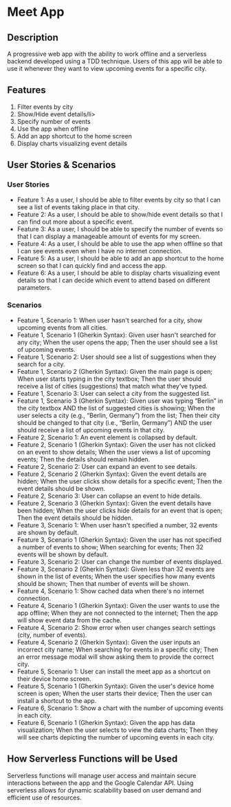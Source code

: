 <h1>Meet App</h1>

<h2>Description</h2>
A progressive web app with the ability to work offline and a serverless backend developed using a TDD technique. Users of this app will be able to use it whenever they want to view upcoming events for a specific city.

<h2>Features</h2>
<ol>
  <li>Filter events by city</li>
  <li>Show/Hide event details/li>
  <li>Specify number of events</li>
  <li>Use the app when offline</li>
  <li>Add an app shortcut to the home screen</li>
  <li>Display charts visualizing event details</li>
</ol>

<h2>User Stories & Scenarios</h2>
<h3>User Stories</h3>
<ul>
  <li>Feature 1: As a user, I should be able to filter events by city so that I can see a list of events taking place in that city.</li>
  <li>Feature 2: As a user, I should be able to show/hide event details so that I can find out more about a specific event.</li>
  <li>Feature 3: As a user, I should be able to specify the number of events so that I can display a manageable amount of events for my screen.</li>
  <li>Feature 4: As a user, I should be able to use the app when offline so that I can see events even when I have no internet connection.</li>
  <li>Feature 5: As a user, I should be able to add an app shortcut to the home screen so that I can quickly find and access the app.</li>
  <li>Feature 6: As a user, I should be able to display charts visualizing event details so that I can decide which event to attend based on different parameters.</li>
</ul>
<h3>Scenarios</h3>
<ul>
  <li>Feature 1, Scenario 1: When user hasn't searched for a city, show upcoming events from all cities.</li>
  <li>Feature 1, Scenario 1 (Gherkin Syntax): Given user hasn't searched for any city; When the user opens the app; Then the user should see a list of upcoming events.</li>
  <li>Feature 1, Scenario 2: User should see a list of suggestions when they search for a city.</li>
  <li>Feature 1, Scenario 2 (Gherkin Syntax): Given the main page is open; When user starts typing in the city textbox; Then the user should receive a list of cities (suggestions) that match what they’ve typed.</li>
  <li>Feature 1, Scenario 3: User can select a city from the suggested list.</li>
  <li>Feature 1, Scenario 3 (Gherkin Syntax): Given user was typing “Berlin” in the city textbox AND the list of suggested cities is showing; When the user selects a city (e.g., “Berlin, Germany”) from the list; Then their city should be changed to that city (i.e., “Berlin, Germany”) AND the user should receive a list of upcoming events in that city.</li>
  <li>Feature 2, Scenario 1: An event element is collapsed by default.</li>
  <li>Feature 2, Scenario 1 (Gherkin Syntax): Given the user has not clicked on an event to show details; When the user views a list of upcoming events; Then the details should remain hidden.</li>
  <li>Feature 2, Scenario 2: User can expand an event to see details.</li>
  <li>Feature 2, Scenario 2 (Gherkin Syntax): Given the event details are hidden; When the user clicks show details for a specific event; Then the event details should be shown.</li>
  <li>Feature 2, Scenario 3: User can collapse an event to hide details.</li>
  <li>Feature 2, Scenario 3 (Gherkin Syntax): Given the event details have been hidden; When the user clicks hide details for an event that is open; Then the event details should be hidden.</li>
  <li>Feature 3, Scenario 1: When user hasn't specified a number, 32 events are shown by default.</li>
  <li>Feature 3, Scenario 1 (Gherkin Syntax): Given the user has not specified a number of events to show; When searching for events; Then 32 events will be shown by default.</li>
  <li>Feature 3, Scenario 2: User can change the number of events displayed.</li>
  <li>Feature 3, Scenario 2 (Gherkin Syntax): Given less than 32 events are shown in the list of events; When the user specifies how many events should be shown; Then that number of events will be shown.</li>
  <li>Feature 4, Scenario 1: Show cached data when there's no internet connection.</li>
  <li>Feature 4, Scenario 1 (Gherkin Syntax): Given the user wants to use the app offline; When they are not connected to the internet; Then the app will show event data from the cache.</li>
  <li>Feature 4, Scenario 2: Show error when user changes search settings (city, number of events).</li>
  <li>Feature 4, Scenario 2 (Gherkin Syntax): Given the user inputs an incorrect city name; When searching for events in a specific city; Then an error message modal will show asking them to provide the correct city.</li>
  <li>Feature 5, Scenario 1: User can install the meet app as a shortcut on their device home screen.</li>
  <li>Feature 5, Scenario 1 (Gherkin Syntax): Given the user's device home screen is open; When the user starts their device; Then the user can install a shortcut to the app.</li>
  <li>Feature 6, Scenario 1: Show a chart with the number of upcoming events in each city.</li>
  <li>Feature 6, Scenario 1 (Gherkin Syntax): Given the app has data visualization; When the user selects to view the data charts; Then they will see charts depicting the number of upcoming events in each city.</li>
</ul>

<h2>How Serverless Functions will be Used</h2>
Serverless functions will manage user access and maintain secure interactions between the app and the Google Calendar API. Using serverless allows for dynamic scalability based on user demand and efficient use of resources.
